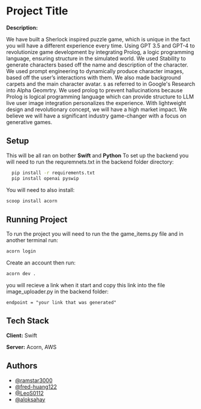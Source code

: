 
# Project Title

**Description:** 

We have built a Sherlock inspired puzzle game, which is unique in the fact you will have a different experience every time. Using GPT 3.5 and GPT-4 to revolutionize game development by integrating Prolog, a logic programming language, ensuring structure in the simulated world. We used Stability to generate characters based off the name and description of the character. We used prompt engineering to dynamically produce character images, based off the user’s interactions with them. We also made background carpets and the main character avatar. s as referred to in Google's Research into Alpha Geomrtry. We used prolog to prevent hallucinations because Prolog is logical programming language which can provide structure to LLM live user image integration personalizes the experience. With lightweight design and revolutionary concept, we will have a high market impact. We believe we will have a significant industry game-changer with a focus on generative games.


## Setup
This will be all ran on bother **Swift** and **Python**
To set up the backend you will need to run the requremnets.txt in the backend folder directory:

```bash
  pip install -r requirements.txt
  pip install openai pyswip
```

You will need to also install:

```bash
scoop install acorn
```

## Running Project

To run the project you will need to run the the game_items.py file and in another terminal run: 

```bash
acorn login
```
Create an account then run:

```bash
acorn dev .
```

you will recieve a link when it start and copy this link into the file image_uploader.py in the backend folder: 

```
endpoint = "your link that was generated"
```

## Tech Stack

**Client:** Swift

**Server:** Acorn, AWS

## Authors

- [@ramstar3000](https://www.github.com/ramstar3000)
- [@fred-huang122](https://www.github.com/fred-huang122)
- [@LeoS0112](https://www.github.com/LeoS0112)
- [@aloksahay](https://www.github.com/aloksahay)
